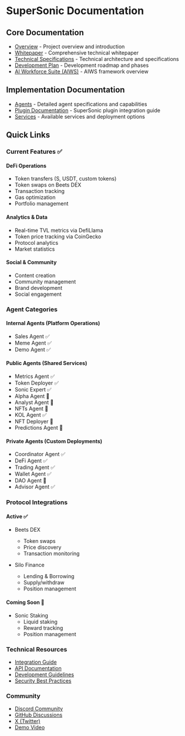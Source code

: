 # SuperSonic Documentation

## Core Documentation
- [Overview](overview.md) - Project overview and introduction
- [Whitepaper](whitepaper.md) - Comprehensive technical whitepaper
- [Technical Specifications](specs.md) - Technical architecture and specifications
- [Development Plan](plan.md) - Development roadmap and phases
- [AI Workforce Suite (AIWS)](aiws.md) - AIWS framework overview

## Implementation Documentation
- [Agents](agents.md) - Detailed agent specifications and capabilities
- [Plugin Documentation](plugin-supersonic.md) - SuperSonic plugin integration guide
- [Services](services.md) - Available services and deployment options

## Quick Links

### Current Features ✅

#### DeFi Operations
- Token transfers (S, USDT, custom tokens)
- Token swaps on Beets DEX
- Transaction tracking
- Gas optimization
- Portfolio management

#### Analytics & Data
- Real-time TVL metrics via DefiLlama
- Token price tracking via CoinGecko
- Protocol analytics
- Market statistics

#### Social & Community
- Content creation
- Community management
- Brand development
- Social engagement

### Agent Categories

#### Internal Agents (Platform Operations)
- Sales Agent ✅
- Meme Agent ✅
- Demo Agent ✅

#### Public Agents (Shared Services)
- Metrics Agent ✅
- Token Deployer ✅
- Sonic Expert ✅
- Alpha Agent 🔄
- Analyst Agent 🔄
- NFTs Agent 🔄
- KOL Agent ✅
- NFT Deployer 🔄
- Predictions Agent 🔄

#### Private Agents (Custom Deployments)
- Coordinator Agent ✅
- DeFi Agent ✅
- Trading Agent ✅
- Wallet Agent ✅
- DAO Agent 🔄
- Advisor Agent ✅

### Protocol Integrations

#### Active ✅
- Beets DEX
  - Token swaps
  - Price discovery
  - Transaction monitoring

- Silo Finance
  - Lending & Borrowing
  - Supply/withdraw
  - Position management
  
#### Coming Soon 🔄
- Sonic Staking
  - Liquid staking
  - Reward tracking
  - Position management

### Technical Resources
- [Integration Guide](plugin-supersonic.md#integration-guide)
- [API Documentation](plugin-supersonic.md#api-integration)
- [Development Guidelines](plugin-supersonic.md#best-practices)
- [Security Best Practices](specs.md#security-implementation)

### Community
- [Discord Community](#)
- [GitHub Discussions](#)
- [X (Twitter)](#)
- [Demo Video](#)
